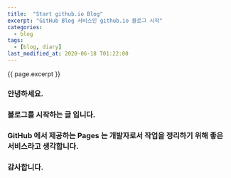 ```yaml
---
title:  "Start github.io Blog"
excerpt: "GitHub Blog 서비스인 github.io 블로그 시작"
categories:
  - blog
tags:
  - [blog, diary]
last_modified_at: 2020-06-18 T01:22:00
---
```

<!-- GitHub Blog 서비스인 github.io 블로그를 시작합니다. -->
{{ page.excerpt }}  

### 안녕하세요. 

### 블로그를 시작하는 글 입니다.

### GitHub 에서 제공하는 Pages 는 개발자로서 작업을 정리하기 위해 좋은 서비스라고 생각합니다.

### 감사합니다.

